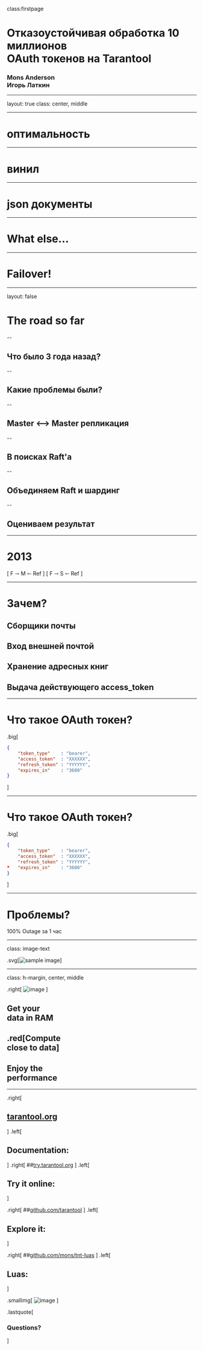 class:firstpage

# Отказоустойчивая обработка 10 миллионов<br> OAuth токенов на Tarantool 

### Mons Anderson<br>Игорь Латкин

---
layout: true
class: center, middle

---

# оптимальность

---

# винил

---

# json документы

---

# What else&hellip;

---

# Failover!

---
layout: false

# The road so far

--

## Что было 3 года назад?

--

## Какие проблемы были?

--

## Master ⟷ Master репликация

--

## В поисках Raft'а

--

## Объединяем Raft и шардинг

--

## Оцениваем результат

---

# 2013

\[ F ⇾ M ⇽ Ref ] \[ F ⇾ S ⇽ Ref ]

---

# Зачем?

## Сборщики почты
## Вход внешней почтой
## Хранение адресных книг
## Выдача действующего access_token

---

# Что такое OAuth токен?
.big[
```json
{
    "token_type"    : "bearer",
    "access_token"  : "XXXXXX",
    "refresh_token" : "YYYYYY",
    "expires_in"    : "3600"
}
```
]

---

# Что такое OAuth токен?
.big[
```json
{
    "token_type"    : "bearer",
    "access_token"  : "XXXXXX",
    "refresh_token" : "YYYYYY",
*   "expires_in"    : "3600"
}
```
]

---

# Проблемы?

100% Outage за 1 час

---
class: image-text

.svg[![sample image](raft-base.svg)]

---
class: h-margin, center, middle

.right[
![image](tarantool1.svg)
]

## Get your<br> data in RAM
## .red[Compute<br> close to data]
## Enjoy the<br> performance

---

.right[
## [tarantool.org](http://tarantool.org/doc)
]
.left[
## Documentation:
]
.right[
##[try.tarantool.org](http://tarantool.org/doc)
]
.left[
## Try it online: 
]

.right[
##[github.com/tarantool](http://github.com/tarantool)
]
.left[
## Explore it: 
]

.right[
##[github.com/mons/tnt-luas](http://github.com/mons/tnt-luas)
]
.left[
## Luas: 
]

.smallimg[
![image](tarantool1.svg)
]

.lastquote[
### Questions?
]
